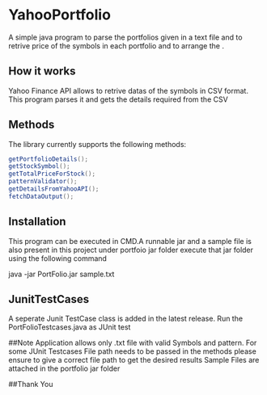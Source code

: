 YahooPortfolio 
============
A simple java program to parse the portfolios given in a text file and to retrive price of the symbols in each portfolio 
and to arrange the  . 

## How it works

Yahoo Finance API allows to retrive datas of the symbols in CSV format. This program parses it and gets the details required from the CSV


## Methods 

The library currently supports the following methods: 

```java
getPortfolioDetails();
getStockSymbol(); 
getTotalPriceForStock(); 
patternValidator(); 
getDetailsFromYahooAPI(); 
fetchDataOutput(); 
```

## Installation

This program can be executed in CMD.A runnable jar and a sample file is also present in this project under portfoio jar folder
execute that jar folder using the following command

java -jar PortFolio.jar sample.txt


## JunitTestCases
A  seperate Junit TestCase class is added in the latest release. Run the PortFolioTestcases.java as JUnit test


##Note
Application allows only .txt file with valid Symbols and pattern.
For some JUnit Testcases File path needs to be passed in the methods please ensure to give a correct file path to get the desired results
Sample Files are attached in the portfolio jar folder


##Thank You
